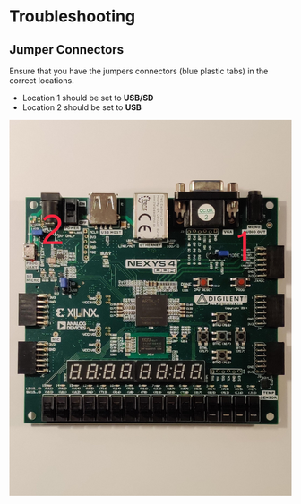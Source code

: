 # Troubleshooting

## Jumper Connectors

Ensure that you have the jumpers connectors (blue plastic tabs) in the correct locations. 
- Location 1 should be set to **USB/SD**
- Location 2 should be set to **USB**

![img](img/nexys4.png)